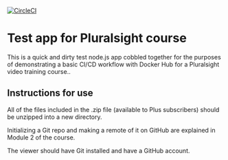 [![CircleCI](https://circleci.com/gh/ram1421/pluralsight-docker-CI-master.svg?style=svg)](https://circleci.com/gh/ram1421/pluralsight-docker-CI-master)

# Test app for Pluralsight course

This is a quick and dirty test node.js app cobbled together for the purposes of demonstrating a basic CI/CD workflow with Docker Hub for a Pluralsight video training course..

## Instructions for use

All of the files included in the .zip file (available to Plus subscribers) should be unzipped into a new directory.

Initializing a Git repo and making a remote of it on GitHub are explained in Module 2 of the course.

The viewer should have Git installed and have a GitHub account.




